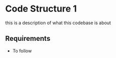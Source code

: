 Code Structure 1
===

this is a description of what this codebase is about


## Requirements

- To follow 
